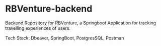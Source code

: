 # RBVenture-backend
Backend Repository for RBVenture, a Springboot Application for tracking travelling experiences of users.

Tech Stack: Dbeaver, SpringBoot, PostgresSQL, Postman


